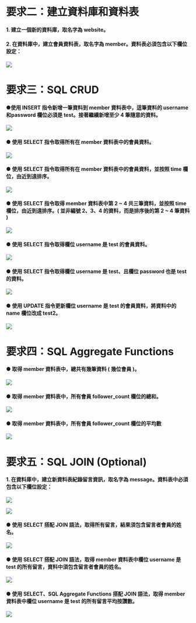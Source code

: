 # 要求⼆：建立資料庫和資料表

#### 1. 建立⼀個新的資料庫，取名字為 website。

#### 2. 在資料庫中，建立會員資料表，取名字為 member。資料表必須包含以下欄位設定：

![](/Screenshot%20from%202022-10-17%2019-07-49.png)

# 要求三：SQL CRUD

#### ●使⽤ INSERT 指令新增⼀筆資料到 member 資料表中，這筆資料的 username 和password 欄位必須是 test。接著繼續新增⾄少 4 筆隨意的資料。

![](/Screenshot%20from%202022-10-17%2017-02-56.png)

#### ● 使⽤ SELECT 指令取得所有在 member 資料表中的會員資料。

![](/Screenshot%20from%202022-10-17%2017-03-16.png)


#### ● 使⽤ SELECT 指令取得所有在 member 資料表中的會員資料，並按照 time 欄位，由近到遠排序。

![](/Screenshot%20from%202022-10-17%2017-07-28.png)


#### ● 使⽤ SELECT 指令取得 member 資料表中第 2 ~ 4 共三筆資料，並按照 time 欄位，由近到遠排序。( 並非編號 2、3、4 的資料，⽽是排序後的第 2 ~ 4 筆資料 )

![](/Screenshot%20from%202022-10-17%2017-16-40.png)


#### ● 使⽤ SELECT 指令取得欄位 username 是 test 的會員資料。

![](/Screenshot%20from%202022-10-17%2017-17-14.png)


#### ● 使⽤ SELECT 指令取得欄位 username 是 test、且欄位 password 也是 test 的資料。

![](/Screenshot%20from%202022-10-17%2017-17-14.png)


#### ● 使⽤ UPDATE 指令更新欄位 username 是 test 的會員資料，將資料中的 name 欄位改成 test2。

![](/Screenshot%20from%202022-10-17%2019-23-45.png)

# 要求四：SQL Aggregate Functions

#### ● 取得 member 資料表中，總共有幾筆資料 ( 幾位會員 )。

![](/Screenshot%20from%202022-10-17%2017-22-09.png)


#### ● 取得 member 資料表中，所有會員 follower_count 欄位的總和。

![](/Screenshot%20from%202022-10-17%2017-24-25.png)


#### ● 取得 member 資料表中，所有會員 follower_count 欄位的平均數

![](/Screenshot%20from%202022-10-17%2017-24-41.png)


# 要求五：SQL JOIN (Optional)

#### 1. 在資料庫中，建立新資料表紀錄留⾔資訊，取名字為 message。資料表中必須包含以下欄位設定：

![](/Screenshot%20from%202022-10-17%2017-56-58.png)

![](/Screenshot%20from%202022-10-17%2018-00-26.png)

#### ● 使⽤ SELECT 搭配 JOIN 語法，取得所有留⾔，結果須包含留⾔者會員的姓名。

![](/Screenshot%20from%202022-10-17%2018-12-55.png)

#### ● 使⽤ SELECT 搭配 JOIN 語法，取得 member 資料表中欄位 username 是 test 的所有留⾔，資料中須包含留⾔者會員的姓名。

![](/Screenshot%20from%202022-10-17%2018-13-54.png)


#### ● 使⽤ SELECT、SQL Aggregate Functions 搭配 JOIN 語法，取得 member 資料表中欄位 username 是 test 的所有留⾔平均按讚數。

![](/Screenshot%20from%202022-10-17%2018-19-35.png)
